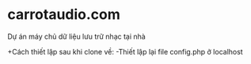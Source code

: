 # carrotaudio.com
Dự án máy chủ dữ liệu lưu trữ nhạc tại nhà

+Cách thiết lập sau khi clone về:
-Thiết lập lại file config.php ở localhost
